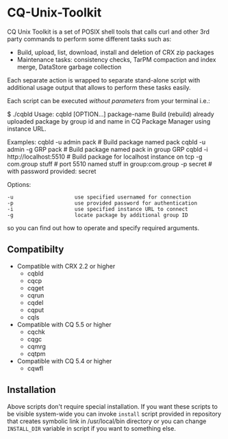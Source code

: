 CQ-Unix-Toolkit
===============

CQ Unix Toolkit is a set of POSIX shell tools that calls curl and other 3rd
party commands to perform some different tasks such as:

* Build, upload, list, download, install and deletion of CRX zip packages
* Maintenance tasks: consistency checks, TarPM compaction and index merge,
  DataStore garbage collection

Each separate action is wrapped to separate stand-alone script with additional
usage output that allows to perform these tasks easily.

Each script can be executed *without parameters* from your terminal i.e.:

  $ ./cqbld
  Usage: cqbld [OPTION...] package-name
  Build (rebuild) already uploaded package by group id and name in CQ Package
  Manager using instance URL.

  Examples:
    cqbld -u admin pack            # Build package named pack
    cqbld -u admin -g GRP pack     # Build package named pack in group GRP
    cqbld -i http://localhost:5510 # Build package for localhost instance on tcp
          -g com.group stuff       # port 5510 named stuff in group:com.group
          -p secret                # with password provided: secret

  Options:

    -u                    use specified usernamed for connection
    -p                    use provided password for authentication
    -i                    use specified instance URL to connect
    -g                    locate package by additional group ID


so you can find out how to operate and specify required arguments.

Compatibilty
------------

*  Compatible with CRX 2.2 or higher
   * cqbld
   * cqcp
   * cqget
   * cqrun
   * cqdel
   * cqput
   * cqls
*  Compatible with CQ 5.5 or higher
   * cqchk
   * cqgc
   * cqmrg
   * cqtpm
*  Compatible with CQ 5.4 or higher
   * cqwfl

Installation
------------

Above scripts don't require special installation. If you want these scripts to
be visible system-wide you can invoke `install` script provided in repository
that creates symbolic link in /usr/local/bin directory or you can change
`INSTALL_DIR` variable in script if you want to something else.
